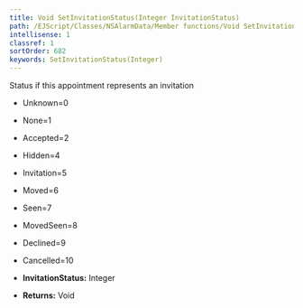 ```yaml
---
title: Void SetInvitationStatus(Integer InvitationStatus)
path: /EJScript/Classes/NSAlarmData/Member functions/Void SetInvitationStatus(Integer p_0)
intellisense: 1
classref: 1
sortOrder: 682
keywords: SetInvitationStatus(Integer)
---
```



Status if this appointment represents an invitation

* Unknown=0
* None=1
* Accepted=2
* Hidden=4	
* Invitation=5	
* Moved=6	
* Seen=7	
* MovedSeen=8	
* Declined=9	
* Cancelled=10

* **InvitationStatus:** Integer
* **Returns:** Void


